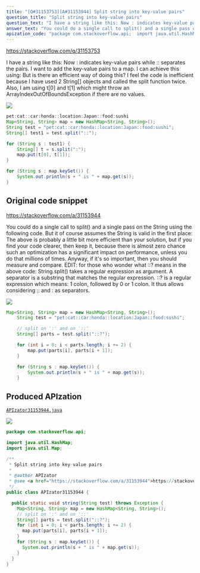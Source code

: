 ```yaml
---
title: "[Q#31153753][A#31153944] Split string into key-value pairs"
question_title: "Split string into key-value pairs"
question_text: "I have a string like this: Now : indicates key-value pairs while :: separates the pairs. I want to add the key-value pairs to a map. I can achieve this using: But is there an efficient way of doing this? I feel the code is inefficient because I have used 2 String[] objects and called the split function twice.  Also, I am using t[0] and t[1] which might throw an ArrayIndexOutOfBoundsException if there are no values."
answer_text: "You could do a single call to split() and a single pass on the String using the following code. But it of course assumes the String is valid in the first place: The above is probably a little bit more efficient than your solution, but if you find your code clearer, then keep it, because there is almost zero chance such an optimization has a significant impact on performance, unless you do that millions of times. Anyway, if it's so important, then you should measure and compare. EDIT: for those who wonder what ::? means in the above code: String.split() takes a regular expression as argument. A separator is a substring that matches the regular expression. ::? is a regular expression which means: 1 colon, followed by 0 or 1 colon. It thus allows considering :: and : as separators."
apization_code: "package com.stackoverflow.api;  import java.util.HashMap; import java.util.Map;  /**  * Split string into key-value pairs  *  * @author APIzator  * @see <a href=\"https://stackoverflow.com/a/31153944\">https://stackoverflow.com/a/31153944</a>  */ public class APIzator31153944 {    public static void string(String test) throws Exception {     Map<String, String> map = new HashMap<String, String>();     // split on ':' and on '::'     String[] parts = test.split(\"::?\");     for (int i = 0; i < parts.length; i += 2) {       map.put(parts[i], parts[i + 1]);     }     for (String s : map.keySet()) {       System.out.println(s + \" is \" + map.get(s));     }   } }"
---
```


https://stackoverflow.com/q/31153753

I have a string like this:
Now : indicates key-value pairs while :: separates the pairs.
I want to add the key-value pairs to a map.
I can achieve this using:
But is there an efficient way of doing this?
I feel the code is inefficient because I have used 2 String[] objects and called the split function twice. 
Also, I am using t[0] and t[1] which might throw an ArrayIndexOutOfBoundsException if there are no values.


<div class="code-logo"><img src="/stackoverflow.png" /></div>

```java
pet:cat::car:honda::location:Japan::food:sushi
Map<String, String> map = new HashMap<String, String>();
String test = "pet:cat::car:honda::location:Japan::food:sushi";
String[] test1 = test.split("::");

for (String s : test1) {
    String[] t = s.split(":");
    map.put(t[0], t[1]);
}

for (String s : map.keySet()) {
    System.out.println(s + " is " + map.get(s));
}
```


## Original code snippet

https://stackoverflow.com/a/31153944

You could do a single call to split() and a single pass on the String using the following code. But it of course assumes the String is valid in the first place:
The above is probably a little bit more efficient than your solution, but if you find your code clearer, then keep it, because there is almost zero chance such an optimization has a significant impact on performance, unless you do that millions of times. Anyway, if it&#x27;s so important, then you should measure and compare.
EDIT:
for those who wonder what ::? means in the above code: String.split() takes a regular expression as argument. A separator is a substring that matches the regular expression. ::? is a regular expression which means: 1 colon, followed by 0 or 1 colon. It thus allows considering :: and : as separators.

<div class="code-logo"><img src="/stackoverflow.png" /></div>

```java
Map<String, String> map = new HashMap<String, String>();
    String test = "pet:cat::car:honda::location:Japan::food:sushi";

    // split on ':' and on '::'
    String[] parts = test.split("::?");

    for (int i = 0; i < parts.length; i += 2) {
        map.put(parts[i], parts[i + 1]);
    }

    for (String s : map.keySet()) {
        System.out.println(s + " is " + map.get(s));
    }
```

## Produced APIzation

[`APIzator31153944.java`](https://github.com/blind-papers/apization-temp-data/raw/main/search/APIzator31153944.java)

<div class="code-logo"><img src="/apizator.png" /></div>

```java
package com.stackoverflow.api;

import java.util.HashMap;
import java.util.Map;

/**
 * Split string into key-value pairs
 *
 * @author APIzator
 * @see <a href="https://stackoverflow.com/a/31153944">https://stackoverflow.com/a/31153944</a>
 */
public class APIzator31153944 {

  public static void string(String test) throws Exception {
    Map<String, String> map = new HashMap<String, String>();
    // split on ':' and on '::'
    String[] parts = test.split("::?");
    for (int i = 0; i < parts.length; i += 2) {
      map.put(parts[i], parts[i + 1]);
    }
    for (String s : map.keySet()) {
      System.out.println(s + " is " + map.get(s));
    }
  }
}

```